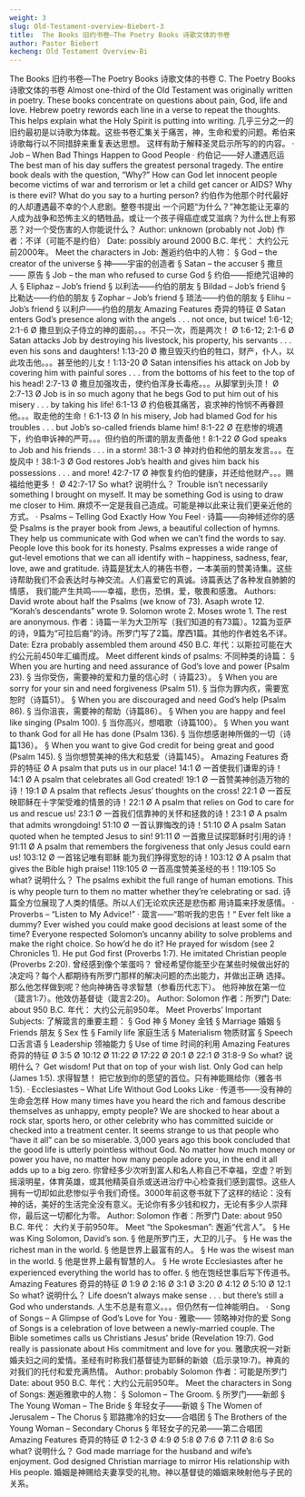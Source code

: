 ```yaml
---
weight: 3
slug: Old-Testament-overview-Biebert-3
title:  The Books 旧约书卷—The Poetry Books 诗歌文体的书卷
author: Pastor Biebert
kecheng: Old Testament Overview-Bi
---
```


The Books 旧约书卷—The Poetry Books 诗歌文体的书卷
C. The Poetry Books
诗歌文体的书卷
Almost one-third of the Old Testament was originally written in poetry. These books concentrate on questions about pain, God, life and love. Hebrew poetry rewords each line in a verse to repeat the thoughts. This helps explain what the Holy Spirit is putting into writing.
几乎三分之一的旧约最初是以诗歌为体裁。这些书卷汇集关于痛苦，神，生命和爱的问题。希伯来诗歌每行以不同措辞来重复表达思想。
这样有助于解释圣灵启示所写的的内容。
· Job – When Bad Things Happen to Good People
· 约伯记——好人遭遇厄运
The best man of his day suffers the greatest personal tragedy. The entire book deals with the question, “Why?” How can God let innocent people become victims of war and terrorism or let a child get cancer or AIDS? Why is there evil? What do you say to a hurting person?
约伯作为他那个时代最好的人却遭遇最不幸的个人悲剧。整卷书提出
一个问题“为什么？”神怎能让无辜的人成为战争和恐怖主义的牺牲品，或让一个孩子得癌症或艾滋病？为什么世上有邪恶？对一个受伤害的人你能说什么？
Author: unknown (probably not Job)
作者：不详（可能不是约伯）
Date: possibly around 2000 B.C.
年代： 大约公元前2000年。
Meet the characters in Job:
邂逅约伯中的人物：
§ God – the creator of the universe
§ 神——宇宙的创造者
§ Satan – the accuser
§ 撒旦—— 原告
§ Job – the man who refused to curse God
§ 约伯——拒绝咒诅神的人
§ Eliphaz – Job’s friend
§ 以利法——约伯的朋友
§ Bildad – Job’s friend
§ 比勒达——约伯的朋友
§ Zophar – Job’s friend
§ 琐法——约伯的朋友
§ Elihu – Job’s friend
§ 以利户——约伯的朋友
Amazing Features
奇异的特征
Ø Satan enters God’s presence along with the angels . . . not once, but twice! 1:6-12; 2:1-6
Ø 撒旦到众子侍立的神的面前。。。不只一次，而是两次！
Ø 1:6-12; 2:1-6
Ø Satan attacks Job by destroying his livestock, his property, his servants . . . even his sons and daughters! 1:13-20
Ø 撒旦毁灭约伯的牲口，财产，仆人，以此攻击他。。。甚至他的儿女！1:13-20
Ø Satan intensifies his attack on Job by covering him with painful sores . . . from the bottoms of his feet to the top of his head! 2:7-13
Ø 撒旦加强攻击，使约伯浑身长毒疮。。。从脚掌到头顶！
Ø 2:7-13
Ø Job is in so much agony that he begs God to put him out of his misery . . . by taking his life! 6:1-13
Ø 约伯极其痛苦，哀求神的怜悯不再眷顾他。。。取走他的生命！6:1-13
Ø In his misery, Job had blamed God for his troubles . . . but Job’s so-called friends blame him! 8:1-22
Ø 在悲惨的境遇下，约伯申诉神的严苛。。。但约伯的所谓的朋友责备他！8:1-22
Ø God speaks to Job and his friends . . . in a storm! 38:1-3
Ø 神对约伯和他的朋友发言。。。在旋风中！38:1-3
Ø God restores Job’s health and gives him back his possessions . . . and more! 42:7-17
Ø 神恢复约伯的健康，并还给他财产。。。赐福给他更多！
Ø 42:7-17
So what?
说明什么？
Trouble isn’t necessarily something I brought on myself. It may be something God is using to draw me closer to Him.
麻烦不一定是我自己造成。可能是神以此来让我们更亲近他的方式。
· Psalms – Telling God Exactly How You Feel
· 诗篇——向神倾述你的感受
Psalms is the prayer book from Jews, a beautiful collection of hymns. They help us communicate with God when we can’t find the words to say. People love this book for its honesty. Psalms expresses a wide range of gut-level emotions that we can all identify with – happiness, sadness, fear, love, awe and gratitude.
诗篇是犹太人的祷告书卷，一本美丽的赞美诗集。这些诗帮助我们不会表达时与神交流。人们喜爱它的真诚。诗篇表达了各种发自肺腑的情感， 我们能产生共鸣——幸福，悲伤，恐惧，爱，敬畏和感激。
Authors: David wrote about half the Psalms (we know of 73). Asaph wrote 12. “Korah’s descendants” wrote 9. Solomon wrote 2. Moses wrote 1. The rest are anonymous.
作者：诗篇一半为大卫所写（我们知道的有73篇）。12篇为亚萨的诗，9篇为“可拉后裔”的诗。所罗门写了2篇。摩西1篇。其他的作者姓名不详。
Date: Ezra probably assembled them around 450 B.C.
年代：以斯拉可能在大约公元前450年汇编而成。
Meet different kinds of psalms:
不同种类的诗篇：
§ When you are hurting and need assurance of God’s love and power (Psalm 23).
§ 当你受伤，需要神的爱和力量的信心时（ 诗篇23）。
§ When you are sorry for your sin and need forgiveness (Psalm 51).
§ 当你为罪内疚，需要宽恕时（诗篇51）。
§ When you are discouraged and need God’s help (Psalm 86).
§ 当你沮丧，需要神的帮助（诗篇86）。
§ When you are happy and feel like singing (Psalm 100).
§ 当你高兴，想唱歌（诗篇100）。
§ When you want to thank God for all He has done (Psalm 136).
§ 当你想感谢神所做的一切（诗篇136）。
§ When you want to give God credit for being great and good (Psalm 145).
§ 当你想赞美神的伟大和慈爱（诗篇145）。
Amazing Features
奇异的特征
Ø A psalm that puts us in our place! 14:1
Ø 一首使我们谦卑的诗！14:1
Ø A psalm that celebrates all God created! 19:1
Ø 一首赞美神创造万物的诗！19:1
Ø A psalm that reflects Jesus’ thoughts on the cross! 22:1
Ø 一首反映耶稣在十字架受难的情景的诗！22:1
Ø A psalm that relies on God to care for us and rescue us! 23:1
Ø 一首我们信靠神的关怀和拯救的诗！23:1
Ø A psalm that admits wrongdoing! 51:10
Ø 一首认罪悔改的诗！51:10
Ø A psalm Satan quoted when he tempted Jesus to sin! 91:11
Ø 一首撒旦试探耶稣时引用的诗！91:11
Ø A psalm that remembers the forgiveness that only Jesus could earn us! 103:12
Ø 一首铭记唯有耶稣 能为我们挣得宽恕的诗！103:12
Ø A psalm that gives the Bible high praise! 119:105
Ø 一首高度赞美圣经的书！119:105
So what?
说明什么？
The psalms exhibit the full range of human emotions. This is why people turn to them no matter whether they’re celebrating or sad.
诗篇全方位展现了人类的情感。所以人们无论欢庆还是悲伤都
用诗篇来抒发感情。
· Proverbs – “Listen to My Advice!”
· 箴言——“聆听我的忠告！“
Ever felt like a dummy? Ever wished you could make good decisions at least some of the time? Everyone respected Solomon’s uncanny ability to solve problems and make the right choice. So how’d he do it? He prayed for wisdom (see 2 Chronicles 1). He put God first (Proverbs 1:7). He imitated Christian people (Proverbs 2:20).
曾经感到像个笨蛋吗？ 曾经希望你能至少在某些时候做出好的决定吗？每个人都期待有所罗门那样的解决问题的杰出能力，并做出正确
选择。那么他怎样做到呢？他向神祷告寻求智慧（参看历代志下）。
他将神放在第一位（箴言1:7）。他效仿基督徒（箴言2:20)。
Author: Solomon
作者：所罗门
Date: about 950 B.C.
年代： 大约公元前950年。
Meet Proverbs’ Important Subjects:
了解箴言的重要主题：
§ God 神
§ Money 金钱
§ Marriage 婚姻
§ Friends 朋友
§ Sex 性
§ Family life 家庭生活
§ Materialism 物质财富
§ Speech 口舌言语
§ Leadership 领袖能力
§ Use of time 时间的利用
Amazing Features
奇异的特征
Ø 3:5
Ø 10:12
Ø 11:22
Ø 17:22
Ø 20:1
Ø 22:1
Ø 31:8-9
So what?
说明什么？
Get wisdom! Put that on top of your wish list. Only God can help (James 1:5).
求得智慧！ 把它放到你的愿望的首位。只有神能赐给你（雅各书1:5).
· Ecclesiastes – What Life Without God Looks Like
· 传道书——没有神的生命会怎样
How many times have you heard the rich and famous describe themselves as unhappy, empty people? We are shocked to hear about a rock star, sports hero, or other celebrity who has committed suicide or checked into a treatment center. It seems strange to us that people who “have it all” can be so miserable. 3,000 years ago this book concluded that the good life is utterly pointless without God. No matter how much money or power you have, no matter how many people adore you, in the end it all adds up to a big zero.
你曾经多少次听到富人和名人称自己不幸福，空虚？听到摇滚明星，体育英雄，或其他精英自杀或送进治疗中心检查我们感到震惊。这些人拥有一切却如此悲惨似乎令我们奇怪。3000年前这卷书就下了这样的结论：没有神的话，美好的生活完全没有意义。无论你有多少钱和权力，无论有多少人崇拜你，最后这一切都化为零。
Author: Solomon
作者：所罗门
Date: about 950 B.C.
年代： 大约关于前950年。
Meet “the Spokesman”:
邂逅“代言人”。
§ He was King Solomon, David’s son.
§ 他是所罗门王，大卫的儿子。
§ He was the richest man in the world.
§ 他是世界上最富有的人。
§ He was the wisest man in the world.
§ 他是世界上最有智慧的人。
§ He wrote Ecclesiastes after he experienced everything the world has to offer.
§ 他在饱经世事后写下传道书。
Amazing Features
奇异的特征
Ø 1:9
Ø 2:16
Ø 3:1
Ø 3:20
Ø 4:12
Ø 5:10
Ø 12:1
So what?
说明什么？
Life doesn’t always make sense . . . but there’s still a God who understands.
人生不总是有意义。。。但仍然有一位神能明白。
· Song of Songs – A Glimpse of God’s Love for You
· 雅歌—— 领略神对你的爱
Song of Songs is a celebration of love between a newly-married couple. The Bible sometimes calls us Christians Jesus’ bride (Revelation 19:7). God really is passionate about His commitment and love for you.
雅歌庆祝一对新婚夫妇之间的爱情。圣经有时称我们基督徒为耶稣的新娘（启示录19:7)。神真的对我们的托付和爱充满热情。
Author: probably Solomon
作者：可能是所罗门
Date: about 950 B.C.
年代：大约公元前950年。
Meet the characters in Song of Songs:
邂逅雅歌中的人物：
§ Solomon – The Groom.
§ 所罗门——新郎
§ The Young Woman – The Bride
§ 年轻女子——新娘
§ The Women of Jerusalem – The Chorus
§ 耶路撒冷的妇女——合唱团
§ The Brothers of the Young Woman – Secondary Chorus
§ 年轻女子的兄弟——第二合唱团
Amazing Features
奇异的特征
Ø 1:2-3
Ø 4:9
Ø 5:8
Ø 7:6
Ø 7:11
Ø 8:6
So what?
说明什么？
God made marriage for the husband and wife’s enjoyment. God designed Christian marriage to mirror His relationship with His people.
婚姻是神赐给夫妻享受的礼物。神以基督徒的婚姻来映射他与子民的关系。
